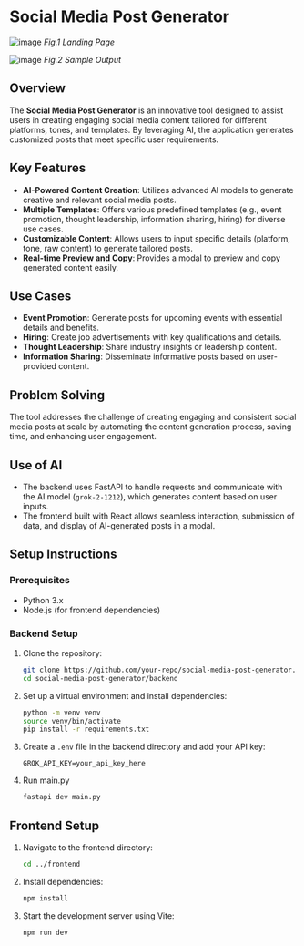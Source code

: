# Social Media Post Generator
![image](https://github.com/user-attachments/assets/7abae1da-d9df-4306-8e6f-9900148c1af4)
*Fig.1 Landing Page*

![image](https://github.com/user-attachments/assets/14b15ba9-b933-4025-a9e6-7054aea8bf00)
*Fig.2 Sample Output*

## Overview

The **Social Media Post Generator** is an innovative tool designed to assist users in creating engaging social media content tailored for different platforms, tones, and templates. By leveraging AI, the application generates customized posts that meet specific user requirements.

## Key Features

- **AI-Powered Content Creation**: Utilizes advanced AI models to generate creative and relevant social media posts.
- **Multiple Templates**: Offers various predefined templates (e.g., event promotion, thought leadership, information sharing, hiring) for diverse use cases.
- **Customizable Content**: Allows users to input specific details (platform, tone, raw content) to generate tailored posts.
- **Real-time Preview and Copy**: Provides a modal to preview and copy generated content easily.

## Use Cases

- **Event Promotion**: Generate posts for upcoming events with essential details and benefits.
- **Hiring**: Create job advertisements with key qualifications and details.
- **Thought Leadership**: Share industry insights or leadership content.
- **Information Sharing**: Disseminate informative posts based on user-provided content.

## Problem Solving

The tool addresses the challenge of creating engaging and consistent social media posts at scale by automating the content generation process, saving time, and enhancing user engagement.

## Use of AI

- The backend uses FastAPI to handle requests and communicate with the AI model (`grok-2-1212`), which generates content based on user inputs.
- The frontend built with React allows seamless interaction, submission of data, and display of AI-generated posts in a modal.

## Setup Instructions

### Prerequisites

- Python 3.x
- Node.js (for frontend dependencies)

### Backend Setup

1. Clone the repository:

   ```bash
   git clone https://github.com/your-repo/social-media-post-generator.git
   cd social-media-post-generator/backend

2. Set up a virtual environment and install dependencies:

   ```bash
   python -m venv venv
   source venv/bin/activate
   pip install -r requirements.txt

3. Create a `.env` file in the backend directory and add your API key:

   ```plaintext
   GROK_API_KEY=your_api_key_here
   
4. Run main.py
   ```bash
   fastapi dev main.py

## Frontend Setup

1. Navigate to the frontend directory:

   ```bash
   cd ../frontend

2. Install dependencies:
   ```bash
   npm install

3. Start the development server using Vite:

   ```bash
   npm run dev
